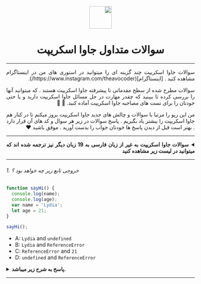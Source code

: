 <div dir="rtl" align="justify">

  <div align="center">
    <img height="60" src="https://img.icons8.com/color/344/javascript.png"> 
    <h1>سوالات متداول جاوا اسکریپت</h1>
  </div>

---

<span>
  سوالات جاوا اسکریپت چند گزینه ای را میتوانید در استوری های من در اینستاگرام مشاهده کنید . [اینستاگرام](https://www.instagram.com/theavocoder/).

  سوالات مطرح شده از سطح مقدماتی تا پیشرفته جاوا اسکریپت هستند . که میتوانید آنها را بررسی کرده تا ببینید که چقدر مهارت در حل مسائل جاوا اسکریپت دارید و یا حتی خودتان را برای تست های مصاحبه جاوا اسکریپت آماده کنید. :muscle: :rocket: 

  من این رپو را مرتبا با سوالات و چالش های جدید جاوا اسکریپت بروز میکنم تا در کنار هم جاوا اسکریپت را بیشتر یاد بگیریم . پاسخ سوالات در زیر هر سوال و کد های آن قرار دارد . بهتر است قبل از دیدن پاسخ ها خودتان جواب را بدست آورید . موفق باشید :heart:
</span>

---

<details><summary><b> سوالات جاوا اسکریپت به غیر از زبان فارسی به  19 زبان دیگر نیز ترجمه شده اند که میتوانید در لیست زیر مشاهده کنید</b></summary>
<p>

* [English](../en-EN/README.md)
* [العربية](../ar-AR/README_AR.md)
* [اللغة العامية - Egyptian Arabic](../ar-EG/README_ar-EG.md)
* [فارسی](../fa-IR/README.md)
* [Bosanski](../bs-BS/README-bs_BS.md)  
* [Deutsch](../de-DE/README.md)  
* [Español](../es-ES/README-ES.md)
* [Français](../fr-FR/README_fr-FR.md)
* [日本語](../ja-JA/README-ja_JA.md)  
* [한국어](../ko-KR/README-ko_KR.md)
* [Nederlands](./nl-NL/README.md)
* [Português Brasil](../pt-BR/README_pt_BR.md)  
* [Русский](../ru-RU/README.md)
* [Українська мова](../ua-UA/README-ua_UA.md)  
* [Tiếng Việt](../vi-VI/README-vi.md)
* [简体中文](../zh-CN/README-zh_CN.md)
* [繁體中文](../zh-TW/README-zh_TW.md)
* [Türkçe](../tr-TR/README-tr_TR.md)
* [ไทย](../th-TH/README-th_TH.md)
* [Indonesia](../id-ID/README.md)

</p>
</details>

</div>
<!-- end div base -->

---

###### 1. خروجی تابع زیر چه خواهد بود  ؟

```javascript
function sayHi() {
  console.log(name);
  console.log(age);
  var name = 'Lydia';
  let age = 21;
}

sayHi();
```

- A: `Lydia` and `undefined`
- B: `Lydia` and `ReferenceError`
- C: `ReferenceError` and `21`
- D: `undefined` and `ReferenceError`

<details><summary><b>پاسخ به شرح زیر میباشد.</b></summary>
<p>

#### Answer: D
<div dir="rtl" align="justify">
Within the function, we first declare the `name` variable with the `var` keyword. This means that the variable gets hoisted (memory space is set up during the creation phase) with the default value of `undefined`, until we actually get to the line where we define the variable. We haven't defined the variable yet on the line where we try to log the `name` variable, so it still holds the value of `undefined`.

Variables with the `let` keyword (and `const`) are hoisted, but unlike `var`, don't get <i>initialized</i>. They are not accessible before the line we declare (initialize) them. This is called the "temporal dead zone". When we try to access the variables before they are declared, JavaScript throws a `ReferenceError`.
</div>
</p>
</details>

---



